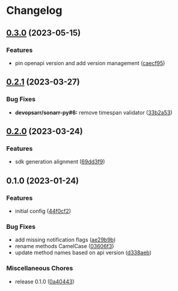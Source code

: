 # Changelog

## [0.3.0](https://github.com/devopsarr/readarr-go/compare/v0.2.1...v0.3.0) (2023-05-15)


### Features

* pin openapi version and add version management ([caecf95](https://github.com/devopsarr/readarr-go/commit/caecf957e109bf209ed622ccf0418c1199564e3f))

## [0.2.1](https://github.com/devopsarr/readarr-go/compare/v0.2.0...v0.2.1) (2023-03-27)


### Bug Fixes

* **devopsarr/sonarr-py#6:** remove timespan validator ([33b2a53](https://github.com/devopsarr/readarr-go/commit/33b2a53a132a58b8af60e64dcb85bc4a53acf7b3))

## [0.2.0](https://github.com/devopsarr/readarr-go/compare/v0.1.0...v0.2.0) (2023-03-24)


### Features

* sdk generation alignment ([69dd3f9](https://github.com/devopsarr/readarr-go/commit/69dd3f9f356798599fb527ee26f7d5544086e0ac))

## 0.1.0 (2023-01-24)


### Features

* initial config ([44f0cf2](https://github.com/devopsarr/readarr-go/commit/44f0cf21238090395e54c9fc18755612a75fdfd8))


### Bug Fixes

* add missing notification flags ([ae29b9b](https://github.com/devopsarr/readarr-go/commit/ae29b9bf062adbfa71e4d974b2d5f9119af91181))
* rename methods CamelCase ([03606f3](https://github.com/devopsarr/readarr-go/commit/03606f30eca9165aaa9b684b3e792b48193ac40f))
* update method names based on api version ([d338aeb](https://github.com/devopsarr/readarr-go/commit/d338aeb37de3b3287a884585effc543c5ed9f61c))


### Miscellaneous Chores

* release 0.1.0 ([0a40443](https://github.com/devopsarr/readarr-go/commit/0a4044359df6d9ddf539f000e7c45c8e7ca6a464))
